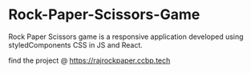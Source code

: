 # Rock-Paper-Scissors-Game

Rock Paper Scissors game is a responsive application developed using styledComponents CSS in JS and React.

find the project @ https://rajrockpaper.ccbp.tech
